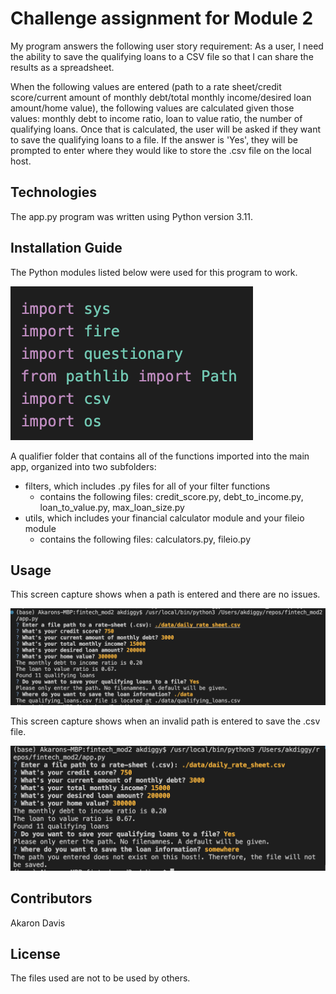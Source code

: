 # Challenge assignment for Module 2

My program answers the following user story requirement: As a user, I need the ability to save the qualifying loans to a CSV file so that I can share the results as a spreadsheet.

When the following values are entered (path to a rate sheet/credit score/current amount of monthly debt/total monthly income/desired loan amount/home value), the following values are calculated given those values: monthly debt to income ratio, loan to value ratio, the number of qualifying loans. Once that is calculated, the user will be asked if they want to save the qualifying loans to a file. If the answer is 'Yes', they will be prompted to enter where they would like to store the .csv file on the local host.

## Technologies

The app.py program was written using Python version 3.11. 

## Installation Guide

The Python modules listed below were used for this program to work. 

![title](images/python_modules.png)

A qualifier folder that contains all of the functions imported into the main app, organized into two subfolders:
* filters, which includes .py files for all of your filter functions
  * contains the following files: credit_score.py, debt_to_income.py,      loan_to_value.py, max_loan_size.py
* utils, which includes your financial calculator module and your fileio module
  * contains the following files: calculators.py, fileio.py

## Usage

This screen capture shows when a path is entered and there are no issues. 

![title](images/test.png)

This screen capture shows when an invalid path is entered to save the .csv file. 

![title](images/wrong_path.png)

## Contributors

Akaron Davis

## License

The files used are not to be used by others. 
